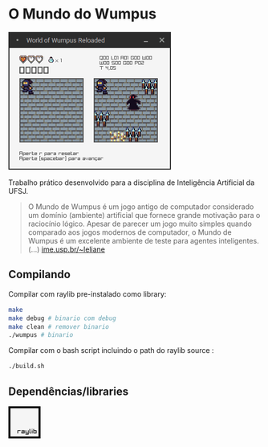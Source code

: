 # O Mundo do Wumpus

![World of Wumpus](https://github.com/Durfan/ufsj-wumpus/blob/master/docs/peek.gif)

Trabalho prático desenvolvido para a disciplina de Inteligência Artificial da UFSJ.

>O Mundo de Wumpus é um  jogo antigo de computador considerado um domínio (ambiente) artificial que fornece grande motivação para o raciocínio lógico. Apesar de parecer um jogo muito simples quando comparado aos jogos modernos de computador, o Mundo de Wumpus é um excelente ambiente de teste para agentes inteligentes.(...) [ime.usp.br/~leliane](https://www.ime.usp.br/~leliane/IAcurso2000/Wumpus.html)

## Compilando

Compilar com raylib pre-instalado como library:

``` bash
make
make debug # binario com debug
make clean # remover binario
./wumpus # binario
```

Compilar com o bash script incluindo o path do raylib source :

``` bash
./build.sh
```

## Dependências/libraries

[![raylib](https://github.com/Durfan/ufsj-wumpus/blob/master/docs/logo_raylib.png)](https://github.com/raysan5/raylib)
